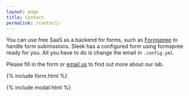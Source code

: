 ```yaml
---
layout: page
title: Contact
permalink: /contact/
---
```


You can use free SaaS as a backend for forms, such as [Formspree](https://formspree.io/) to handle form submissions. Sleek has a configured form using formspree ready for you. All you have to do is change the email in `.config.yml`.

Please fill in the form or [email us](mailto:{{site.email}}) to find out more about our lab.

{% include form.html %}

{% include modal.html %}
